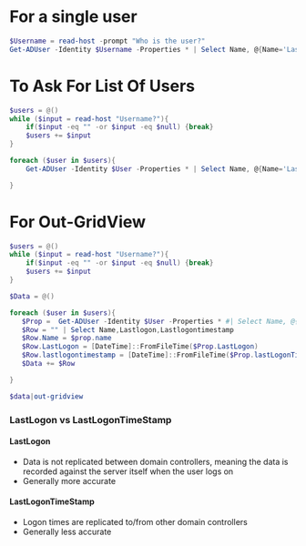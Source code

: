 # For a single user
```powershell
$Username = read-host -prompt "Who is the user?"
Get-ADUser -Identity $Username -Properties * | Select Name, @{Name='LastLogon';Expression={[DateTime]::FromFileTime($_.LastLogon)}},@{Name='lastLogonTimestamp';Expression={[DateTime]::FromFileTime($_.lastLogonTimestamp)}}
```

# To Ask For List Of Users

```powershell
$users = @()
while ($input = read-host "Username?"){
    if($input -eq "" -or $input -eq $null) {break}
    $users += $input
}

foreach ($user in $users){
    Get-ADUser -Identity $User -Properties * | Select Name, @{Name='LastLogon';Expression={[DateTime]::FromFileTime($_.LastLogon)}},@{Name='lastLogonTimestamp';Expression={[DateTime]::FromFileTime($_.lastLogonTimestamp)}}

}
```

# For Out-GridView
```powershell
$users = @()
while ($input = read-host "Username?"){
    if($input -eq "" -or $input -eq $null) {break}
    $users += $input
}

$Data = @()

foreach ($user in $users){
   $Prop =  Get-ADUser -Identity $User -Properties * #| Select Name, @{Name='LastLogon';Expression={[DateTime]::FromFileTime($_.LastLogon)}},@{Name='lastLogonTimestamp';Expression={[DateTime]::FromFileTime($_.lastLogonTimestamp)}}
   $Row = "" | Select Name,Lastlogon,Lastlogontimestamp
   $Row.Name = $prop.name
   $Row.LastLogon = [DateTime]::FromFileTime($Prop.LastLogon)
   $Row.lastlogontimestamp = [DateTime]::FromFileTime($Prop.lastLogonTimestamp)
   $Data += $Row

}

$data|out-gridview
```

### LastLogon vs LastLogonTimeStamp
#### LastLogon 
- Data is not replicated between domain controllers, meaning the data is recorded against the server itself when the user logs on
- Generally more accurate

#### LastLogonTimeStamp 
- Logon times are replicated to/from other domain controllers
- Generally less accurate
